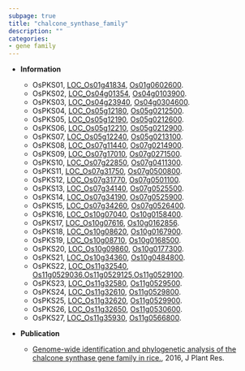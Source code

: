 ```yaml
---
subpage: true
title: "chalcone_synthase_family"
description: ""
categories:
- gene family
---
```


* **Information**  
    + OsPKS01, [LOC_Os01g41834](http://rice.plantbiology.msu.edu/cgi-bin/ORF_infopage.cgi?orf=LOC_Os01g41834), [Os01g0602600](http://rapdb.dna.affrc.go.jp/viewer/gbrowse_details/irgsp1?name=Os01g0602600).
    + OsPKS02, [LOC_Os04g01354](http://rice.plantbiology.msu.edu/cgi-bin/ORF_infopage.cgi?orf=LOC_Os04g01354), [Os04g0103900](http://rapdb.dna.affrc.go.jp/viewer/gbrowse_details/irgsp1?name=Os04g0103900).
    + OsPKS03, [LOC_Os04g23940](http://rice.plantbiology.msu.edu/cgi-bin/ORF_infopage.cgi?orf=LOC_Os04g23940), [Os04g0304600](http://rapdb.dna.affrc.go.jp/viewer/gbrowse_details/irgsp1?name=Os04g0304600).
    + OsPKS04, [LOC_Os05g12180](http://rice.plantbiology.msu.edu/cgi-bin/ORF_infopage.cgi?orf=LOC_Os05g12180), [Os05g0212500](http://rapdb.dna.affrc.go.jp/viewer/gbrowse_details/irgsp1?name=Os05g0212500).
    + OsPKS05, [LOC_Os05g12190](http://rice.plantbiology.msu.edu/cgi-bin/ORF_infopage.cgi?orf=LOC_Os05g12190), [Os05g0212600](http://rapdb.dna.affrc.go.jp/viewer/gbrowse_details/irgsp1?name=Os05g0212600).
    + OsPKS06, [LOC_Os05g12210](http://rice.plantbiology.msu.edu/cgi-bin/ORF_infopage.cgi?orf=LOC_Os05g12210), [Os05g0212900](http://rapdb.dna.affrc.go.jp/viewer/gbrowse_details/irgsp1?name=Os05g0212900).
    + OsPKS07, [LOC_Os05g12240](http://rice.plantbiology.msu.edu/cgi-bin/ORF_infopage.cgi?orf=LOC_Os05g12240), [Os05g0213100](http://rapdb.dna.affrc.go.jp/viewer/gbrowse_details/irgsp1?name=Os05g0213100).
    + OsPKS08, [LOC_Os07g11440](http://rice.plantbiology.msu.edu/cgi-bin/ORF_infopage.cgi?orf=LOC_Os07g11440), [Os07g0214900](http://rapdb.dna.affrc.go.jp/viewer/gbrowse_details/irgsp1?name=Os07g0214900).
    + OsPKS09, [LOC_Os07g17010](http://rice.plantbiology.msu.edu/cgi-bin/ORF_infopage.cgi?orf=LOC_Os07g17010), [Os07g0271500](http://rapdb.dna.affrc.go.jp/viewer/gbrowse_details/irgsp1?name=Os07g0271500).
    + OsPKS10, [LOC_Os07g22850](http://rice.plantbiology.msu.edu/cgi-bin/ORF_infopage.cgi?orf=LOC_Os07g22850), [Os07g0411300](http://rapdb.dna.affrc.go.jp/viewer/gbrowse_details/irgsp1?name=Os07g0411300).
    + OsPKS11, [LOC_Os07g31750](http://rice.plantbiology.msu.edu/cgi-bin/ORF_infopage.cgi?orf=LOC_Os07g31750), [Os07g0500800](http://rapdb.dna.affrc.go.jp/viewer/gbrowse_details/irgsp1?name=Os07g0500800).
    + OsPKS12, [LOC_Os07g31770](http://rice.plantbiology.msu.edu/cgi-bin/ORF_infopage.cgi?orf=LOC_Os07g31770), [Os07g0501100](http://rapdb.dna.affrc.go.jp/viewer/gbrowse_details/irgsp1?name=Os07g0501100).
    + OsPKS13, [LOC_Os07g34140](http://rice.plantbiology.msu.edu/cgi-bin/ORF_infopage.cgi?orf=LOC_Os07g34140), [Os07g0525500](http://rapdb.dna.affrc.go.jp/viewer/gbrowse_details/irgsp1?name=Os07g0525500).
    + OsPKS14, [LOC_Os07g34190](http://rice.plantbiology.msu.edu/cgi-bin/ORF_infopage.cgi?orf=LOC_Os07g34190), [Os07g0525900](http://rapdb.dna.affrc.go.jp/viewer/gbrowse_details/irgsp1?name=Os07g0525900).
    + OsPKS15, [LOC_Os07g34260](http://rice.plantbiology.msu.edu/cgi-bin/ORF_infopage.cgi?orf=LOC_Os07g34260), [Os07g0526400](http://rapdb.dna.affrc.go.jp/viewer/gbrowse_details/irgsp1?name=Os07g0526400).
    + OsPKS16, [LOC_Os10g07040](http://rice.plantbiology.msu.edu/cgi-bin/ORF_infopage.cgi?orf=LOC_Os10g07040), [Os10g0158400](http://rapdb.dna.affrc.go.jp/viewer/gbrowse_details/irgsp1?name=Os10g0158400).
    + OsPKS17, [LOC_Os10g07616](http://rice.plantbiology.msu.edu/cgi-bin/ORF_infopage.cgi?orf=LOC_Os10g07616), [Os10g0162856](http://rapdb.dna.affrc.go.jp/viewer/gbrowse_details/irgsp1?name=Os10g0162856).
    + OsPKS18, [LOC_Os10g08620](http://rice.plantbiology.msu.edu/cgi-bin/ORF_infopage.cgi?orf=LOC_Os10g08620), [Os10g0167900](http://rapdb.dna.affrc.go.jp/viewer/gbrowse_details/irgsp1?name=Os10g0167900).
    + OsPKS19, [LOC_Os10g08710](http://rice.plantbiology.msu.edu/cgi-bin/ORF_infopage.cgi?orf=LOC_Os10g08710), [Os10g0168500](http://rapdb.dna.affrc.go.jp/viewer/gbrowse_details/irgsp1?name=Os10g0168500).
    + OsPKS20, [LOC_Os10g09860](http://rice.plantbiology.msu.edu/cgi-bin/ORF_infopage.cgi?orf=LOC_Os10g09860), [Os10g0177300](http://rapdb.dna.affrc.go.jp/viewer/gbrowse_details/irgsp1?name=Os10g0177300).
    + OsPKS21, [LOC_Os10g34360](http://rice.plantbiology.msu.edu/cgi-bin/ORF_infopage.cgi?orf=LOC_Os10g34360), [Os10g0484800](http://rapdb.dna.affrc.go.jp/viewer/gbrowse_details/irgsp1?name=Os10g0484800).
    + OsPKS22, [LOC_Os11g32540](http://rice.plantbiology.msu.edu/cgi-bin/ORF_infopage.cgi?orf=LOC_Os11g32540), [Os11g0529036](http://rapdb.dna.affrc.go.jp/viewer/gbrowse_details/irgsp1?name=Os11g0529036),[Os11g0529125](http://rapdb.dna.affrc.go.jp/viewer/gbrowse_details/irgsp1?name=Os11g0529125),[Os11g0529100](http://rapdb.dna.affrc.go.jp/viewer/gbrowse_details/irgsp1?name=Os11g0529100).
    + OsPKS23, [LOC_Os11g32580](http://rice.plantbiology.msu.edu/cgi-bin/ORF_infopage.cgi?orf=LOC_Os11g32580), [Os11g0529500](http://rapdb.dna.affrc.go.jp/viewer/gbrowse_details/irgsp1?name=Os11g0529500).
    + OsPKS24, [LOC_Os11g32610](http://rice.plantbiology.msu.edu/cgi-bin/ORF_infopage.cgi?orf=LOC_Os11g32610), [Os11g0529800](http://rapdb.dna.affrc.go.jp/viewer/gbrowse_details/irgsp1?name=Os11g0529800).
    + OsPKS25, [LOC_Os11g32620](http://rice.plantbiology.msu.edu/cgi-bin/ORF_infopage.cgi?orf=LOC_Os11g32620), [Os11g0529900](http://rapdb.dna.affrc.go.jp/viewer/gbrowse_details/irgsp1?name=Os11g0529900).
    + OsPKS26, [LOC_Os11g32650](http://rice.plantbiology.msu.edu/cgi-bin/ORF_infopage.cgi?orf=LOC_Os11g32650), [Os11g0530600](http://rapdb.dna.affrc.go.jp/viewer/gbrowse_details/irgsp1?name=Os11g0530600).
    + OsPKS27, [LOC_Os11g35930](http://rice.plantbiology.msu.edu/cgi-bin/ORF_infopage.cgi?orf=LOC_Os11g35930), [Os11g0566800](http://rapdb.dna.affrc.go.jp/viewer/gbrowse_details/irgsp1?name=Os11g0566800).

* **Publication**  
    + [Genome-wide identification and phylogenetic analysis of the chalcone synthase gene family in rice.](http://www.ncbi.nlm.nih.gov/pubmed?term=Genome-wide+identification+and+phylogenetic+analysis+of+the+chalcone+synthase+gene+family+in+rice.%5BTitle%5D), 2016, J Plant Res.


